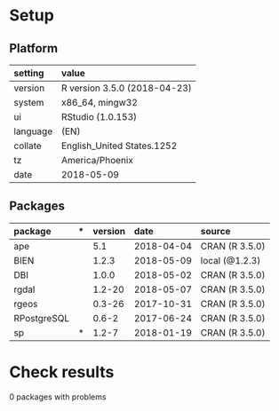 # Setup

## Platform

|setting  |value                        |
|:--------|:----------------------------|
|version  |R version 3.5.0 (2018-04-23) |
|system   |x86_64, mingw32              |
|ui       |RStudio (1.0.153)            |
|language |(EN)                         |
|collate  |English_United States.1252   |
|tz       |America/Phoenix              |
|date     |2018-05-09                   |

## Packages

|package     |*  |version |date       |source         |
|:-----------|:--|:-------|:----------|:--------------|
|ape         |   |5.1     |2018-04-04 |CRAN (R 3.5.0) |
|BIEN        |   |1.2.3   |2018-05-09 |local (@1.2.3) |
|DBI         |   |1.0.0   |2018-05-02 |CRAN (R 3.5.0) |
|rgdal       |   |1.2-20  |2018-05-07 |CRAN (R 3.5.0) |
|rgeos       |   |0.3-26  |2017-10-31 |CRAN (R 3.5.0) |
|RPostgreSQL |   |0.6-2   |2017-06-24 |CRAN (R 3.5.0) |
|sp          |*  |1.2-7   |2018-01-19 |CRAN (R 3.5.0) |

# Check results

0 packages with problems




